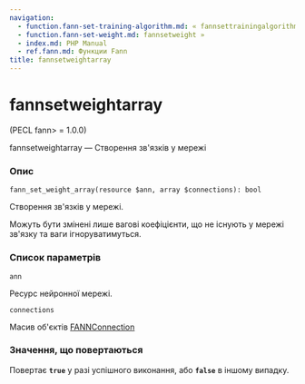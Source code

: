 ```yaml
---
navigation:
  - function.fann-set-training-algorithm.md: « fannsettrainingalgorithm
  - function.fann-set-weight.md: fannsetweight »
  - index.md: PHP Manual
  - ref.fann.md: Функции Fann
title: fannsetweightarray
---
```

# fannsetweightarray

(PECL fann> = 1.0.0)

fannsetweightarray — Створення зв'язків у мережі

### Опис

```methodsynopsis
fann_set_weight_array(resource $ann, array $connections): bool
```

Створення зв'язків у мережі.

Можуть бути змінені лише вагові коефіцієнти, що не існують у мережі зв'язку та ваги ігноруватимуться.

### Список параметрів

`ann`

Ресурс нейронної мережі.

`connections`

Масив об'єктів [FANNConnection](class.fannconnection.md)

### Значення, що повертаються

Повертає **`true`** у разі успішного виконання, або **`false`** в іншому випадку.
